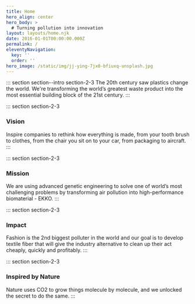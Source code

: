 ```yaml
---
title: Home
hero_align: center
hero_body: >
  # Turning pollution into innovation
layout: layouts/home.njk
date: 2016-01-01T00:00:00.000Z
permalink: /
eleventyNavigation:
  key: ''
  order: ''
hero_image: /static/img/jj-ying-7jx0-bfiuxq-unsplash.jpg
---
```


::: section section--intro section-2-3
  The 20th century saw plastics change the world.
  We're transforming the world’s greatest waste product into the most essential building block of the 21st century.
:::

::: section section-2-3
  ### Vision
  Inspire companies to rethink how everything is made, from your tooth brush to clothes, from the chair you sit on to your car, from packaging to aircraft.
:::

::: section section-2-3
### Mission
We are using advanced genetic engineering to solve one of world’s most challenging problems by transforming air pollution into high-performance biomaterial - EKKO.
:::

::: section section-2-3
### Impact
Fashion is the 2nd biggest polluter in the world and our goal is to develop textile fiber that will give the industry alternative to clean up their act cheaply, quickly and profitably.
:::

::: section section-2-3
### Inspired by Nature
Nature uses CO2 to grow things molecule by molecule, and we unlocked the secret to do the same.
:::
